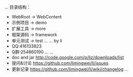 ...
目录结构：
* WebRoot -> WebContent
* 示例项目 -> demo
* 扩展工具 -> more
* 框架源码 -> framework
* 单元测试 -> test
...
...
by li
* QQ:416133823
* Q群:254860190
...
...
* doc and jar http://code.google.com/p/liz/downloads/list
* 提问&讨论   https://github.com/limingwei/li/issues
* 更新记录   https://github.com/limingwei/li/wiki/changelog
...